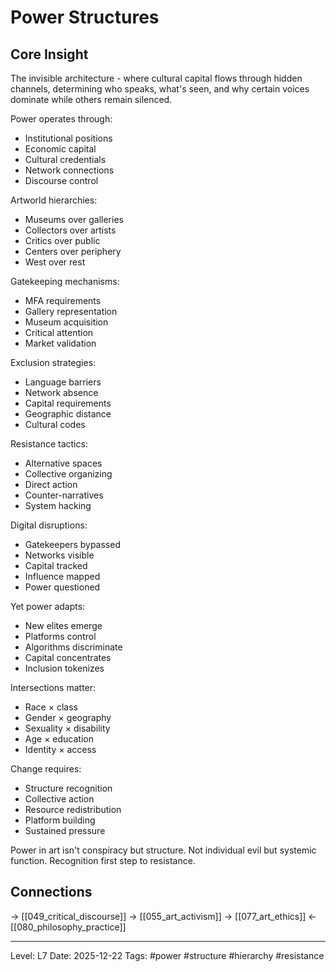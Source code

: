 # Power Structures

## Core Insight
The invisible architecture - where cultural capital flows through hidden channels, determining who speaks, what's seen, and why certain voices dominate while others remain silenced.

Power operates through:
- Institutional positions
- Economic capital
- Cultural credentials
- Network connections
- Discourse control

Artworld hierarchies:
- Museums over galleries
- Collectors over artists
- Critics over public
- Centers over periphery
- West over rest

Gatekeeping mechanisms:
- MFA requirements
- Gallery representation
- Museum acquisition
- Critical attention
- Market validation

Exclusion strategies:
- Language barriers
- Network absence
- Capital requirements
- Geographic distance
- Cultural codes

Resistance tactics:
- Alternative spaces
- Collective organizing
- Direct action
- Counter-narratives
- System hacking

Digital disruptions:
- Gatekeepers bypassed
- Networks visible
- Capital tracked
- Influence mapped
- Power questioned

Yet power adapts:
- New elites emerge
- Platforms control
- Algorithms discriminate
- Capital concentrates
- Inclusion tokenizes

Intersections matter:
- Race × class
- Gender × geography
- Sexuality × disability
- Age × education
- Identity × access

Change requires:
- Structure recognition
- Collective action
- Resource redistribution
- Platform building
- Sustained pressure

Power in art isn't conspiracy but structure. Not individual evil but systemic function. Recognition first step to resistance.

## Connections
→ [[049_critical_discourse]]
→ [[055_art_activism]]
→ [[077_art_ethics]]
← [[080_philosophy_practice]]

---
Level: L7
Date: 2025-12-22
Tags: #power #structure #hierarchy #resistance
